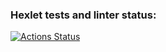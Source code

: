 ### Hexlet tests and linter status:
[![Actions Status](https://github.com/AxeRicin/frontend-project-44/workflows/hexlet-check/badge.svg)](https://github.com/AxeRicin/frontend-project-44/actions)